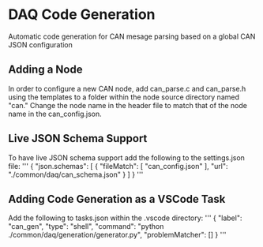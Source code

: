# DAQ Code Generation
Automatic code generation for CAN mesage parsing based on a global CAN JSON configuration

## Adding a Node
In order to configure a new CAN node, add can_parse.c and can_parse.h using the templates to a folder within the node source directory named "can." Change the node name in the header file to match that of the node name in the can_config.json.

## Live JSON Schema Support
To have live JSON schema support add the following to the settings.json file:
'''
{
    "json.schemas": [
    {
        "fileMatch": [
            "can_config.json"
        ],
        "url": "./common/daq/can_schema.json"
    }
    ]
}
'''

## Adding Code Generation as a VSCode Task
Add the following to tasks.json within the .vscode directory:
'''
{
    "label": "can_gen",
    "type": "shell",
    "command": "python ./common/daq/generation/generator.py",
    "problemMatcher": []
}
'''

